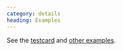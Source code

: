 ```yaml
--- 
category: details
heading: Examples
---
```


See the [testcard][testcard] and [other examples][examples].

[testcard]: https://github.com/dharmafly/pablo/blob/master/examples/testcard/index.html
[examples]: https://github.com/dharmafly/pablo/blob/master/examples/